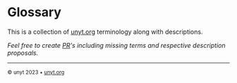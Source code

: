 # Glossary
This is a collection of [unyt.org](https://unyt.org) terminology along with descriptions.

*Feel free to create [PR](https://github.com/unyt-org/glossary/pulls)'s including missing terms and respective description proposals.*

---

<sub>&copy; unyt 2023 • [unyt.org](https://unyt.org)</sub>
